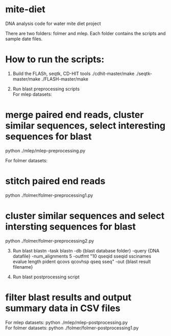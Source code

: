 # mite-diet
DNA analysis code for water mite diet project

There are two folders: folmer and mlep. Each folder contains the scripts and sample date files.

# How to run the scripts:
1. Build the FLASh, seqtk, CD-HIT tools
./cdhit-master/make 
./seqtk-master/make
./FLASH-master/make

2. Run blast preprocessing scripts  
For mlep datasets:
# merge paired end reads, cluster similar sequences, select interesting sequences for blast 
python ./mlep/mlep-preprocessing.py 
 

For folmer datasets:
# stitch paired end reads
python ./folmer/folmer-preprocessing1.py  
# cluster similar sequences and select intersting sequences for blast
python ./folmer/folmer-preprocessing2.py  

3. Run blast 
blastn -task blastn -db {blast database folder} -query {DNA datafile} -num_alignments 5 -outfmt "10 qseqid sseqid sscinames evalue length pident qcovs qcovhsp qseq sseq" -out {blast result filename}

4. Run blast postprocessing script
# filter blast results and output summary data in CSV files
For mlep datasets:
python ./mlep/mlep-postprocessing.py  
For folmer datasets:
python ./folmer/folmer-postprocessing1.py



